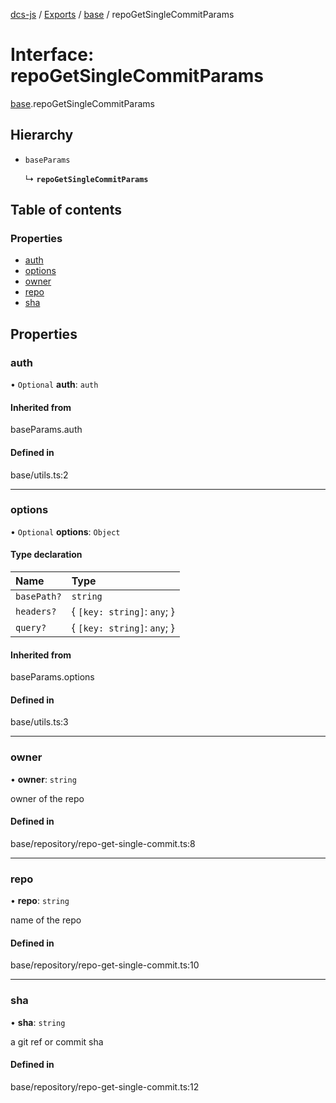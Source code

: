 [dcs-js](../README.md) / [Exports](../modules.md) / [base](../modules/base.md) / repoGetSingleCommitParams

# Interface: repoGetSingleCommitParams

[base](../modules/base.md).repoGetSingleCommitParams

## Hierarchy

- `baseParams`

  ↳ **`repoGetSingleCommitParams`**

## Table of contents

### Properties

- [auth](base.repoGetSingleCommitParams.md#auth)
- [options](base.repoGetSingleCommitParams.md#options)
- [owner](base.repoGetSingleCommitParams.md#owner)
- [repo](base.repoGetSingleCommitParams.md#repo)
- [sha](base.repoGetSingleCommitParams.md#sha)

## Properties

### <a id="auth" name="auth"></a> auth

• `Optional` **auth**: `auth`

#### Inherited from

baseParams.auth

#### Defined in

base/utils.ts:2

___

### <a id="options" name="options"></a> options

• `Optional` **options**: `Object`

#### Type declaration

| Name | Type |
| :------ | :------ |
| `basePath?` | `string` |
| `headers?` | { `[key: string]`: `any`;  } |
| `query?` | { `[key: string]`: `any`;  } |

#### Inherited from

baseParams.options

#### Defined in

base/utils.ts:3

___

### <a id="owner" name="owner"></a> owner

• **owner**: `string`

owner of the repo

#### Defined in

base/repository/repo-get-single-commit.ts:8

___

### <a id="repo" name="repo"></a> repo

• **repo**: `string`

name of the repo

#### Defined in

base/repository/repo-get-single-commit.ts:10

___

### <a id="sha" name="sha"></a> sha

• **sha**: `string`

a git ref or commit sha

#### Defined in

base/repository/repo-get-single-commit.ts:12
